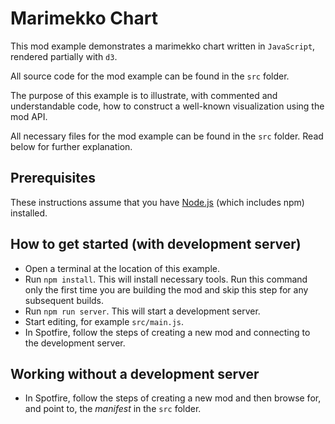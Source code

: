 # Marimekko Chart 
This mod example demonstrates a marimekko chart written in `JavaScript`, rendered partially with `d3`. 

All source code for the mod example can be found in the `src` folder. 

The purpose of this example is to illustrate, with commented and understandable code, how to construct a well-known visualization using the mod API. 

All necessary files for the mod example can be found in the `src` folder. Read below for further explanation.

## Prerequisites
These instructions assume that you have [Node.js](https://nodejs.org/en/) (which includes npm) installed.

## How to get started (with development server)
- Open a terminal at the location of this example.
- Run `npm install`. This will install necessary tools. Run this command only the first time you are building the mod and skip this step for any subsequent builds.
- Run `npm run server`. This will start a development server.
- Start editing, for example `src/main.js`.
- In Spotfire, follow the steps of creating a new mod and connecting to the development server.

## Working without a development server
- In Spotfire, follow the steps of creating a new mod and then browse for, and point to, the _manifest_ in the `src` folder.
